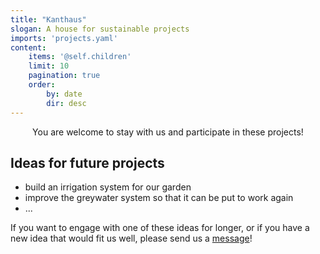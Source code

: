 ```yaml
---
title: "Kanthaus"
slogan: A house for sustainable projects
imports: 'projects.yaml'
content:
    items: '@self.children'
    limit: 10
    pagination: true
    order:
        by: date
        dir: desc
---
```


<!-- projects are included from projects.yaml, template from home.html.twig, style from gallery.css -->

<p style="text-align: center">You are welcome to stay with us and participate in these projects!</p>

## Ideas for future projects

- build an irrigation system for our garden
- improve the greywater system so that it can be put to work again
- ...

If you want to engage with one of these ideas for longer, or if you have a new idea that would fit us well, please send us a [message](/contact)!
